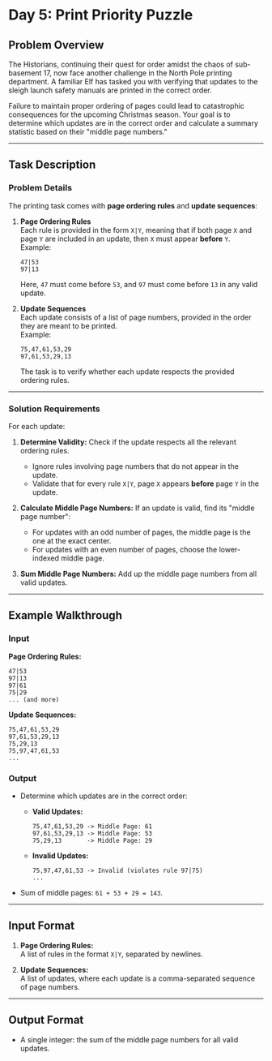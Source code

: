 
# Day 5: Print Priority Puzzle

## Problem Overview

The Historians, continuing their quest for order amidst the chaos of sub-basement 17, now face another challenge in the North Pole printing department. A familiar Elf has tasked you with verifying that updates to the sleigh launch safety manuals are printed in the correct order.

Failure to maintain proper ordering of pages could lead to catastrophic consequences for the upcoming Christmas season. Your goal is to determine which updates are in the correct order and calculate a summary statistic based on their "middle page numbers."

---

## Task Description

### Problem Details

The printing task comes with **page ordering rules** and **update sequences**:

1. **Page Ordering Rules**  
   Each rule is provided in the form `X|Y`, meaning that if both page `X` and page `Y` are included in an update, then `X` must appear **before** `Y`.  
   Example:  
   ```
   47|53
   97|13
   ```
   Here, `47` must come before `53`, and `97` must come before `13` in any valid update.

2. **Update Sequences**  
   Each update consists of a list of page numbers, provided in the order they are meant to be printed.  
   Example:  
   ```
   75,47,61,53,29
   97,61,53,29,13
   ```

   The task is to verify whether each update respects the provided ordering rules.

---

### Solution Requirements

For each update:
1. **Determine Validity:** Check if the update respects all the relevant ordering rules.  
   - Ignore rules involving page numbers that do not appear in the update.  
   - Validate that for every rule `X|Y`, page `X` appears **before** page `Y` in the update.

2. **Calculate Middle Page Numbers:** If an update is valid, find its "middle page number":  
   - For updates with an odd number of pages, the middle page is the one at the exact center.  
   - For updates with an even number of pages, choose the lower-indexed middle page.

3. **Sum Middle Page Numbers:** Add up the middle page numbers from all valid updates.

---

## Example Walkthrough

### Input

**Page Ordering Rules:**  
```
47|53  
97|13  
97|61  
75|29  
... (and more)
```

**Update Sequences:**  
```
75,47,61,53,29  
97,61,53,29,13  
75,29,13  
75,97,47,61,53  
...
```

### Output

- Determine which updates are in the correct order:
  - **Valid Updates:**  
    ```
    75,47,61,53,29 -> Middle Page: 61  
    97,61,53,29,13 -> Middle Page: 53  
    75,29,13       -> Middle Page: 29  
    ```
  - **Invalid Updates:**  
    ```
    75,97,47,61,53 -> Invalid (violates rule 97|75)
    ...
    ```

- Sum of middle pages: `61 + 53 + 29 = 143`.

---

## Input Format

1. **Page Ordering Rules:**  
   A list of rules in the format `X|Y`, separated by newlines.

2. **Update Sequences:**  
   A list of updates, where each update is a comma-separated sequence of page numbers.

---

## Output Format

- A single integer: the sum of the middle page numbers for all valid updates.
